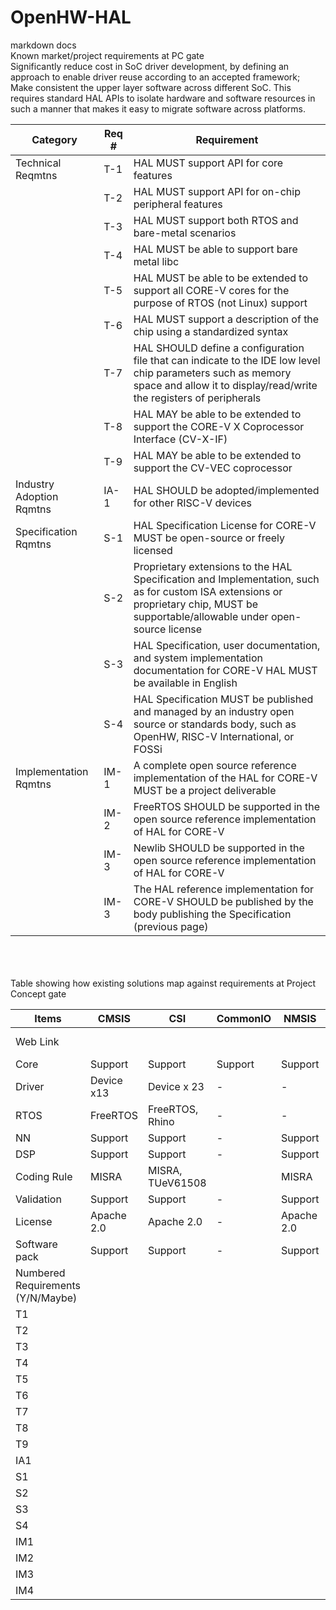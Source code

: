 # OpenHW-HAL
markdown docs <br>
Known market/project requirements at PC gate <br>
Significantly reduce cost in SoC driver development, by defining an approach to enable driver reuse according to an accepted framework;<br>
Make consistent the upper layer software across different SoC. This requires standard HAL APIs to isolate hardware and software resources in such a manner that makes it easy to migrate software across platforms.

| Category | Req # | Requirement |
| --- | --- | --- |
| Technical Reqmtns	| T-1	| HAL MUST support API for core features |
|     | T-2	| HAL MUST support API for on-chip peripheral features | 
|     | T-3	| HAL MUST support both RTOS and bare-metal scenarios |
|     | T-4	| HAL MUST be able to support bare metal libc |
|     | T-5	| HAL MUST be able to be extended to support all CORE-V cores for the purpose of RTOS (not Linux) support|
|     | T-6	| HAL MUST support a description of the chip using a standardized syntax|
|     | T-7	| HAL SHOULD define a configuration file that can indicate to the IDE low level chip parameters such as memory space and allow it to display/read/write the registers of peripherals|
|     | T-8	| HAL MAY be able to be extended to support the CORE-V X Coprocessor Interface (CV-X-IF)|
|     | T-9 | HAL MAY be able to be extended to support the CV-VEC coprocessor|
| Industry Adoption Rqmtns|	IA-1	| HAL SHOULD be adopted/implemented for other RISC-V devices|
| Specification Rqmtns| S-1	| HAL Specification License for CORE-V MUST be open-source or freely licensed |
|    | S-2 | Proprietary extensions to the HAL Specification and Implementation, such as for custom ISA extensions or proprietary chip, MUST be supportable/allowable under open-source license|
|    | S-3	| HAL Specification, user documentation, and system implementation documentation for CORE-V HAL MUST be available in English |
|    | S-4	| HAL Specification MUST be published and managed by an industry open source or standards body, such as OpenHW, RISC-V International, or FOSSi|
| Implementation Rqmtns |	IM-1 | A complete open source reference implementation of the HAL for CORE-V MUST be a project deliverable |
|    | IM-2 |	FreeRTOS SHOULD be supported in the open source reference implementation of HAL for CORE-V |
|    | IM-3	|Newlib SHOULD be supported in the open source reference implementation of HAL for CORE-V |
|    | IM-3	| The HAL reference implementation for CORE-V SHOULD be published by the body publishing the Specification (previous page)| 

<br>
<br>
<br>
Table showing how existing solutions map against requirements at Project Concept gate <br>

|  Items | 	CMSIS |	CSI | CommonIO |  NMSIS | Sifive Freedon Metal Lib | 
| --- | --- | --- | --- | --- | --- |
| Web Link |     |     |     |      | https://sifive.github.io/freedom-e-sdk-docs/index.html |
| Core | Support |	Support	| Support	| Support |
| Driver | Device x13 |	Device  x 23 | 	-  |  -   |     |
| RTOS| FreeRTOS |	FreeRTOS, Rhino	| -    |   -  |     |	
| NN	| Support	| Support |	-  | Support   |    |	
| DSP	| Support	| Support	| -	|  Support  |    |   
| Coding Rule | MISRA | MISRA, TUeV61508 |	 |  MISRA  |    |	
| Validation | Support |	Support |	 - |  Support  |    |	
| License |	Apache 2.0 |	Apache 2.0 |	- | Apache 2.0   |    |	
| Software pack |	Support	| Support |	-	|   Support |    |
| Numbered Requirements	(Y/N/Maybe)|     |    |    |    |    |			
| T1 |    |    |    |    |    |				
| T2 |    |    |    |    |    |			
| T3 |    |    |    |    |    |			
| T4 |    |    |    |    |    |				
| T5 |    |    |    |    |    |				
| T6 |    |    |    |    |    |			
| T7 |    |    |    |    |    |				
| T8 |    |    |    |    |    |				
| T9 |    |    |    |    |    |				
| IA1 |   |    |    |    |    |				
| S1 |    |    |    |    |    |				
| S2 |    |    |    |    |    |			
| S3 |    |    |    |    |    |			
| S4 |    |    |    |    |    |				
| IM1 |   |    |    |    |    |				
| IM2 |   |    |    |    |    |				
| IM3 |   |    |    |    |    |				
| IM4 |   |    |    |    |    |			






